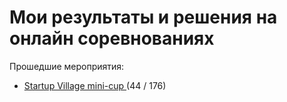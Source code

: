 # Мои результаты и решения на онлайн соревнованияхПрошедшие мероприятия:<ul><li> <a href="https://github.com/immortalBan/Programming-competitions/tree/main/Startup%20Village%20mini-cup"> Startup Village mini-cup </a>  (44 / 176)</li></ul>